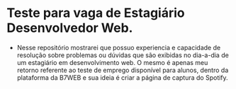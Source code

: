 # Teste para vaga de Estagiário Desenvolvedor Web.
- Nesse repositório mostrarei que possuo experiencia e capacidade de resolução sobre problemas ou dúvidas que são exibidas no dia-a-dia de um estagiário em desenvolvimento web. O mesmo é apenas meu retorno referente ao teste de emprego disponível para alunos, dentro da plataforma da B7WEB e sua ideia é criar a página de captura do Spotify.